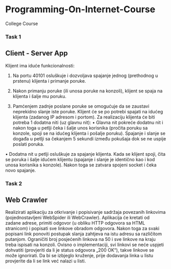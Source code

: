 # Programming-On-Internet-Course
College Course
### Task 1
## Client - Server App
Klijent ima iduće funkcionalnosti:
1)	Na portu 40101 osluškuje i dozvoljava spajanje jednog (prethodnog u prstenu) klijenta i primanje poruke.

2)	Nakon primanju poruke (ili unosa poruke na konzoli), klijent se spaja na klijenta i šalje mu poruku.

3)	Pamćenjem zadnje poslane poruke se omogućuje da se zaustavi neprekidno slanje iste poruke.
Klijent će se po potrebi spajati na idućeg klijenta (zadanog IP adresom i portom). Za realizaciju klijenta će biti potreba 1 dodatna niti (uz glavnu nit):
•	Glavna nit pokreće dodatnu nit i nakon toga u petlji čeka i šalje unos korisnika (pročita poruku sa konzole, spoji se na idućeg klijenta i pošalje poruku). Spajanje i slanje se događa u petlji sa čekanjem 5 sekundi između pokušaja dok se ne uspije poslati poruka.

•	Dodatna nit u petlji osluškuje za spajanje klijenta. Kada se klijent spoji, čita se poruka i šalje idućem klijentu (spajanje i slanje je identično kao i kod unosa korisnika s konzole). Nakon toga se zatvara spojeni socket i čeka novo spajanje. 

### Task 2
## Web Crawler
Realizirati aplikaciju za otkrivanje i popisivanje sadržaja povezanih linkovima (pojednostavljeni WebSpider ili WebCrawler). Aplikacija će kretati od zadane adrese, primiti odgovor (u obliku HTTP odgovora sa HTML stranicom) i popisati sve linkove obradom odgovora. Nakon toga za svaki popisani link ponoviti postupak slanja zahtjeva na istu adresu sa različitom putanjom.
Ograničiti broj posjećenih linkova na 50 i sve linkove na kraju treba ispisati na konzoli. Ovisno o implementaciji, svi linkovi se neće uspjeti dohvatiti (provjeriti da li je status odgovora „200 OK“), takve linkove se može ignorirati.
Da bi se izbjeglo kruženje, prije dodavanja linka u listu provjerite da li se link već nalazi u listi. 
